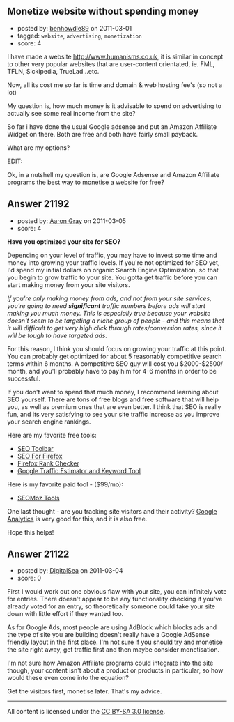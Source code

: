 ## Monetize website without spending money

- posted by: [benhowdle89](https://stackexchange.com/users/-1/8194-benhowdle89) on 2011-03-01
- tagged: `website`, `advertising`, `monetization`
- score: 4

I have made a website http://www.humanisms.co.uk, it is similar in concept to other very popular websites that are user-content orientated, ie. FML, TFLN, Sickipedia, TrueLad...etc.

Now, all its cost me so far is time and domain & web hosting fee's (so not a lot)

My question is, how much money is it advisable to spend on advertising to actually see some real income from the site?

So far i have done the usual Google adsense and put an Amazon Affiliate Widget on there. Both are free and both have fairly small payback.

What are my options?

EDIT:

Ok, in a nutshell my question is, are Google Adsense and Amazon Affiliate programs the best way to monetise a website for free?


## Answer 21192

- posted by: [Aaron Gray](https://stackexchange.com/users/-1/8304-aaron-gray) on 2011-03-05
- score: 4

<p><strong>Have you optimized your site for SEO?</strong> </p>

<p>Depending on your level of traffic, you may have to invest some time and money into growing your traffic levels. If you're not optimized for SEO yet, I'd spend my initial dollars on organic Search Engine Optimization, so that you begin to grow traffic to your site. You gotta get traffic before you can start making money from your site visitors. </p>

<p><em>If you're only making money from ads, and not from your site services, you're going to need <strong>significant</strong> traffic numbers before ads will start making you much money. This is especially true because your website doesn't seem to be targeting a niche group of people - and this means that it will difficult to get very high click through rates/conversion rates, since it will be tough to have targeted ads.</em></p>

<p>For this reason, I think you should focus on growing your traffic at this point. You can probably get optimized for about 5 reasonably competitive search terms within 6 months. A competitive SEO guy will cost you $2000-$2500/ month, and you'll probably have to pay him for 4-6 months in order to be successful.</p>

<p>If you don't want to spend that much money, I recommend learning about SEO yourself. There are tons of free blogs and free software that will help you, as well as premium ones that are even better. I think that SEO is really fun, and its very satisfying to see your site traffic increase as you improve your search engine rankings.</p>

<p>Here are my favorite free tools:</p>

<ul>
<li><a href="http://tools.seobook.com/seo-toolbar/" rel="nofollow">SEO Toolbar</a> </li>
<li><a href="http://tools.seobook.com/firefox/seo-for-firefox.html" rel="nofollow">SEO For Firefox</a></li>
<li><a href="http://tools.seobook.com/firefox/rank-checker/" rel="nofollow">Firefox Rank Checker</a></li>
<li><a href="https://adwords.google.com/o/Targeting/Explorer?__c=1000000000&amp;__u=1000000000&amp;ideaRequestType=KEYWORD_STATS#search.none" rel="nofollow">Google Traffic Estimator and
Keyword Tool</a></li>
</ul>

<p>Here is my favorite paid tool - ($99/mo):</p>

<ul>
<li><a href="http://www.seomoz.org/cart/purchase_select" rel="nofollow">SEOMoz Tools</a></li>
</ul>

<p>One last thought - are you tracking site visitors and their activity? <a href="http://www.google.com/analytics/" rel="nofollow">Google Analytics</a> is very good for this, and it is also free.</p>

<p>Hope this helps!</p>



## Answer 21122

- posted by: [DigitalSea](https://stackexchange.com/users/-1/7816-digitalsea) on 2011-03-04
- score: 0

First I would work out one obvious flaw with your site, you can infinitely vote for entries. There doesn't appear to be any functionality checking if you've already voted for an entry, so theoretically someone could take your site down with little effort if they wanted too.

As for Google Ads, most people are using AdBlock which blocks ads and the type of site you are building doesn't really have a Google AdSense friendly layout in the first place. I'm not sure if you should try and monetise the site right away, get traffic first and then maybe consider monetisation.

I'm not sure how Amazon Affiliate programs could integrate into the site though, your content isn't about a product or products in particular, so how would these even come into the equation?

Get the visitors first, monetise later. That's my advice.



---

All content is licensed under the [CC BY-SA 3.0 license](https://creativecommons.org/licenses/by-sa/3.0/).
